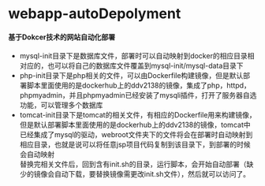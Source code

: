 # webapp-autoDepolyment  
#### 基于Dokcer技术的网站自动化部署  
- mysql-init目录下是数据库文件，部署时可以自动映射到docker的相应目录相对应的，也可以将自己的数据库文件覆盖到mysql-init/mysql-data目录下  
- php-init目录下是php相关的文件，可以由Dockerfile构建镜像，但是默认部署脚本里面使用的是dockerhub上的ddv2138的镜像，集成了php，httpd，phpmyadmin，并且phpmyadmin已经安装了mysqli插件，打开了服务器自选功能，可以管理多个数据库  
- tomcat-init目录下是tomcat的相关文件，有相应的Dockerfile用来构建镜像，但是默认部署脚本里面使用的是dockerhub上的ddv2138的镜像，tomcat中已经集成了mysql的驱动，webroot文件夹下的文件将会在部署时自动映射到相应目录，也就是说可以将任意jsp项目代码复制到该目录下，到部署的时候会自动映射  
替换完相关文件后，回到含有init.sh的目录，运行脚本，会开始自动部署（缺少的镜像会自动下载，要替换镜像需更改init.sh文件），然后就可以访问了。
